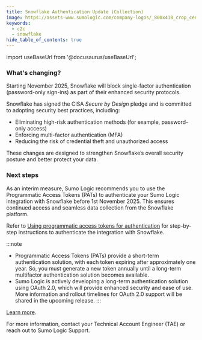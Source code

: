 ```yaml
---
title: Snowflake Authentication Update (Collection)
image: https://assets-www.sumologic.com/company-logos/_800x418_crop_center-center_82_none/SumoLogic_Preview_600x600.jpg?mtime=1617040082
keywords:
  - c2c
  - snowflake
hide_table_of_contents: true    
---
```


import useBaseUrl from '@docusaurus/useBaseUrl';

### What's changing?

Starting November 2025, Snowflake will block single-factor authentication (password-only sign-ins) as part of their enhanced security protocols.

Snowflake has signed the CISA *Secure by Design* pledge and is committed to adopting security best practices, including:
- Eliminating high-risk authentication methods (for example, password-only access)
- Enforcing multi-factor authentication (MFA)
- Reducing the risk of credential theft and unauthorized access

These changes are designed to strengthen Snowflake’s overall security posture and better protect your data.

### Next steps

As an interim measure, Sumo Logic recommends you to use the Programmatic Access Tokens (PATs) to authenticate your Sumo Logic integration with Snowflake before 1st November 2025. This ensures continued access and seamless data collection from the Snowflake platform.

Refer to [Using programmatic access tokens for authentication](https://docs.snowflake.com/en/user-guide/programmatic-access-tokens) for step-by-step instructions to authenticate the integration with Snowflake.

:::note
- Programmatic Access Tokens (PATs) provide a short-term authentication solution, with each token expiring after approximately one year. So, you must generate a new token annually until a long-term multifactor authentication solution becomes available.
- Sumo Logic is actively developing a long-term authentication solution using OAuth 2.0, which will provide enhanced security and ease of use. More information and rollout timelines for OAuth 2.0 support will be shared in the upcoming release.
:::

[Learn more](/docs/send-data/hosted-collectors/cloud-to-cloud-integration-framework/snowflake-logs-source/#vendor-configuration).

For more information, contact your Technical Account Engineer (TAE) or reach out to Sumo Logic Support.